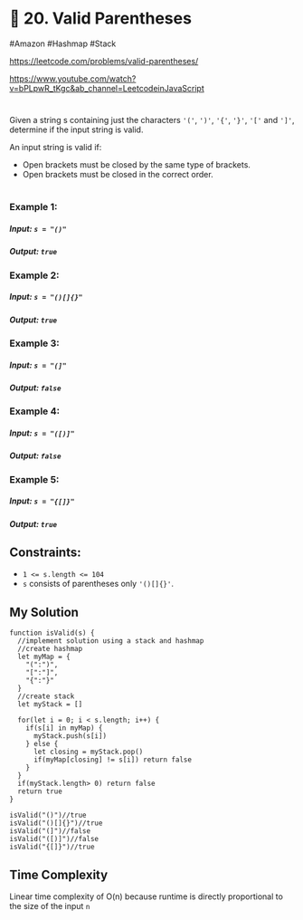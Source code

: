 # 🌴 20. Valid Parentheses
#Amazon #Hashmap #Stack 

https://leetcode.com/problems/valid-parentheses/

https://www.youtube.com/watch?v=bPLpwR_tKgc&ab_channel=LeetcodeinJavaScript
#

Given a string s containing just the characters `'('`, `')'`, `'{'`, `'}'`, `'['` and `']'`, determine if the input string is valid.

An input string is valid if:
- Open brackets must be closed by the same type of brackets.
- Open brackets must be closed in the correct order.
#
### Example 1:
##### Input: `s = "()"`
##### Output: `true`
### Example 2:
##### Input: `s = "()[]{}"`
##### Output: `true`
### Example 3:
##### Input: `s = "(]"`
##### Output: `false`
### Example 4:
##### Input: `s = "([)]"`
##### Output: `false`
### Example 5:
##### Input: `s = "{[]}"`
##### Output: `true`
 
## Constraints:
- `1 <= s.length <= 104`
- `s` consists of parentheses only `'()[]{}'`.

## My Solution
````
function isValid(s) {
  //implement solution using a stack and hashmap
  //create hashmap
  let myMap = {
    "(":")",
    "[":"]",
    "{":"}"
  }
  //create stack
  let myStack = []
  
  for(let i = 0; i < s.length; i++) {
    if(s[i] in myMap) {
      myStack.push(s[i])
    } else {
      let closing = myStack.pop()
      if(myMap[closing] != s[i]) return false
    }
  }
  if(myStack.length> 0) return false
  return true
}

isValid("()")//true
isValid("()[]{}")//true
isValid("(]")//false
isValid("([)]")//false
isValid("{[]}")//true
````
## Time Complexity

Linear time complexity of O(n) because runtime is directly proportional to the size of the input `n`
